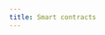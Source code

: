 ```yaml
---
title: Smart contracts
---
```


<ExternalRedirect href="https://docs.abax.org/protocol/V1/concepts/protocol-overview/smart-contracts" />
